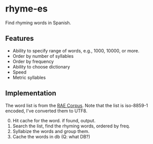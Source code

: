 # rhyme-es

Find rhyming words in Spanish.

## Features

* Ability to specify range of words, e.g., 1000, 10000, or more.
* Order by number of syllables
* Order by frequency
* Ability to choose dictionary
* Speed
* Metric syllables

## Implementation

The word list is from the [RAE Corpus](https://corpus.rae.es/lfrecuencias.html).
Note that the list is iso-8859-1 encoded, I've converted them to UTF8.

0. Hit cache for the word. if found, output.
1. Search the list, find the rhyming words, ordered by freq.
2. Syllabize the words and group them.
3. Cache the words in db (Q: what DB?)
